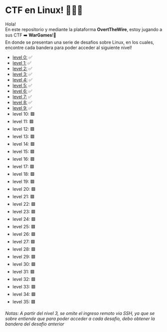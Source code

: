 # CTF en Linux! 🚩🚩🐧

<p>Hola! </br>
En este repositorio  y mediante la plataforma <b>OvertTheWire</b>, estoy jugando a sus CTF ➡️ <b>WarGames</b>!🚩</br>
En donde se presentan una serie de desafios sobre Linux, en los cuales, encontre cada bandera para poder acceder al siguiente nivel!</p>

<ul>
<li><a href="https://github.com/manuelpalomeque/linux-overthewire-wargames/blob/main/Resoluciones%20por%20nivel/level%2000.md"> level 0:</a> ✅</li>
<li><a href="https://github.com/manuelpalomeque/linux-overthewire-wargames/blob/main/Resoluciones%20por%20nivel/level%2001.md"> level 1:</a> ✅</li>
<li><a href="https://github.com/manuelpalomeque/linux-overthewire-wargames/blob/main/Resoluciones%20por%20nivel/level%2002.md"> level 2:</a> ✅</li>
<li><a href="https://github.com/manuelpalomeque/linux-overthewire-wargames/blob/main/Resoluciones%20por%20nivel/level%2003.md"> level 3:</a> ✅</li>
<li><a href="https://github.com/manuelpalomeque/linux-overthewire-wargames/blob/main/Resoluciones%20por%20nivel/level%2004.md"> level 4:</a> ✅</li>
<li><a href="https://github.com/manuelpalomeque/linux-overthewire-wargames/blob/main/Resoluciones%20por%20nivel/level%2005.md"> level 5:</a> ✅</li>
<li><a href="https://github.com/manuelpalomeque/linux-overthewire-wargames/blob/main/Resoluciones%20por%20nivel/level%2006.md"> level 6:</a> ✅</li>
<li><a href="https://github.com/manuelpalomeque/linux-overthewire-wargames/blob/main/Resoluciones%20por%20nivel/level%2007.md"> level 7:</a> ✅</li>
<li><a href="https://github.com/manuelpalomeque/linux-overthewire-wargames/blob/main/Resoluciones%20por%20nivel/level%2008.md"> level 8:</a> ✅</li>
<li><a href="https://github.com/manuelpalomeque/linux-overthewire-wargames/blob/main/Resoluciones%20por%20nivel/level%2009.md"> level 9:</a> ✅</li>
<li> level 10: 🟪</li>
<li> level 11: 🟪</li>
<li> level 12: 🟪</li>
<li> level 13: 🟪</li>
<li> level 14: 🟪</li>
<li> level 15: 🟪</li>
<li> level 16: 🟪</li>
<li> level 17: 🟪</li>
<li> level 18: 🟪</li>
<li> level 19: 🟪</li>
<li> level 20: 🟪</li>
<li> level 21: 🟪</li>
<li> level 22: 🟪</li>
<li> level 23: 🟪</li>
<li> level 24: 🟪</li>
<li> level 25: 🟪</li>
<li> level 26: 🟪</li>
<li> level 27: 🟪</li>
<li> level 28: 🟪</li>
<li> level 29: 🟪</li>
<li> level 30: 🟪</li>
<li> level 31: 🟪</li>
<li> level 32: 🟪</li>
<li> level 33: 🟪</li>
<li> level 34: 🟪</li>
<li> level 35: 🟪</li>
</ul>

<i>Notas: A partir del nivel 3, se omite el ingreso remoto via SSH, ya que se sobre entiende que para poder acceder a cada desafio, debo obtener 
la bandera del desafio anterior </i>
